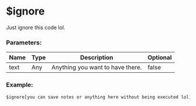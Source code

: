 # $ignore
Just ignore this code lol.

### Parameters:
| Name          | Type        | Description                         | Optional |
| ------------- | ----------- | ----------------------------------- | -------- |
| text          | Any         | Anything you want to have there.    | false    |

### Example:
```js
$ignore[you can save notes or anything here without being executed lol]
```
